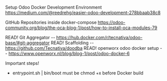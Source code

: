 Setup Odoo Docker Development Environment
https://medium.com/@reedrehg/easier-odoo-development-278bbaab38c8

GitHub Repositories inside docker-compose
https://odoo-community.org/blog/the-oca-blog-1/post/how-to-install-oca-modules-79

READ! Git Aggregator -- https://hub.docker.com/r/tecnativa/odoo-base/#git-aggregator
READ! Scaffolding -- https://github.com/Tecnativa/doodba
READ! openworx odoo docker setup -- https://www.openworx.nl/blog/blog-1/post/odoo-docker-6

Important steps!
- entrypoint.sh | bin/boot must be chmod +x before Docker build
